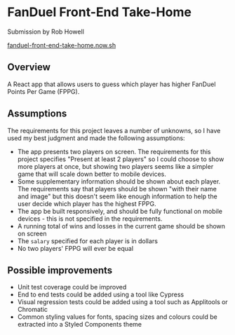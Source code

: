 # FanDuel Front-End Take-Home

Submission by Rob Howell

[fanduel-front-end-take-home.now.sh](https://fanduel-front-end-take-home.now.sh/)

## Overview

A React app that allows users to guess which player has higher FanDuel Points Per Game (FPPG).

## Assumptions

The requirements for this project leaves a number of unknowns, so I have used my best judgment and made the following assumptions:

- The app presents two players on screen. The requirements for this project specifies "Present at least 2 players" so I could choose to show more players at once, but showing two players seems like a simpler game that will scale down better to mobile devices.
- Some supplementary information should be shown about each player. The requirements say that players should be shown "with their name and image" but this doesn't seem like enough information to help the user decide which player has the highest FPPG.
- The app be built responsively, and should be fully functional on mobile devices - this is not specified in the requirements.
- A running total of wins and losses in the current game should be shown on screen
- The `salary` specified for each player is in dollars
- No two players' FPPG will ever be equal

## Possible improvements

- Unit test coverage could be improved
- End to end tests could be added using a tool like Cypress
- Visual regression tests could be added using a tool such as Applitools or Chromatic
- Common styling values for fonts, spacing sizes and colours could be extracted into a Styled Components theme
